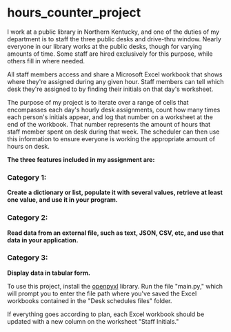 # hours_counter_project

I work at a public library in Northern Kentucky, and one of the duties of my department is to staff the three public desks and drive-thru window. Nearly everyone in our library works at the public desks, though for varying amounts of time. Some staff are hired exclusively for this purpose, while others fill in where needed.

All staff members access and share a Microsoft Excel workbook that shows where they're assigned during any given hour. Staff members can tell which desk they're assigned to by finding their initials on that day's worksheet.

The purpose of my project is to iterate over a range of cells that encompasses each day's hourly desk assignments, count how many times each person's initials appear, and log that number on a worksheet at the end of the workbook. That number represents the amount of hours that staff member spent on desk during that week. The scheduler can then use this information to ensure everyone is working the appropriate amount of hours on desk.

**The three features included in my assignment are:**

### Category 1:

**Create a dictionary or list, populate it with several values, retrieve at least one value, and use it in your program.**

### Category 2:

**Read data from an external file, such as text, JSON, CSV, etc, and use that data in your application.**

### Category 3:

**Display data in tabular form.**


To use this project, install the [openpyxl](https://openpyxl.readthedocs.io/en/stable/#) library. Run the file "main.py," which will prompt you to enter the file path where you've saved the Excel workbooks contained in the "Desk schedules files" folder.

If everything goes according to plan, each Excel workbook should be updated with a new column on the worksheet "Staff Initials."